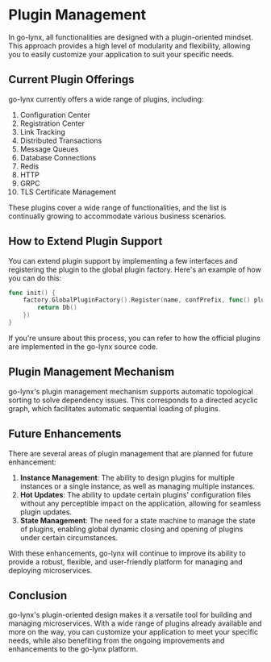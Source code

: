 # Plugin Management

In go-lynx, all functionalities are designed with a plugin-oriented mindset. This approach provides a high level of modularity and flexibility, allowing you to easily customize your application to suit your specific needs.

## Current Plugin Offerings

go-lynx currently offers a wide range of plugins, including:

1. Configuration Center
2. Registration Center
3. Link Tracking
4. Distributed Transactions
5. Message Queues
6. Database Connections
7. Redis
8. HTTP
9. GRPC
10. TLS Certificate Management

These plugins cover a wide range of functionalities, and the list is continually growing to accommodate various business scenarios.

## How to Extend Plugin Support

You can extend plugin support by implementing a few interfaces and registering the plugin to the global plugin factory. Here's an example of how you can do this:

```go
func init() {
	factory.GlobalPluginFactory().Register(name, confPrefix, func() plugin.Plugin {
		return Db()
	})
}
```

If you're unsure about this process, you can refer to how the official plugins are implemented in the go-lynx source code.

## Plugin Management Mechanism

go-lynx's plugin management mechanism supports automatic topological sorting to solve dependency issues. This corresponds to a directed acyclic graph, which facilitates automatic sequential loading of plugins.

## Future Enhancements

There are several areas of plugin management that are planned for future enhancement:

1. **Instance Management**: The ability to design plugins for multiple instances or a single instance, as well as managing multiple instances.
2. **Hot Updates**: The ability to update certain plugins' configuration files without any perceptible impact on the application, allowing for seamless plugin updates.
3. **State Management**: The need for a state machine to manage the state of plugins, enabling global dynamic closing and opening of plugins under certain circumstances.

With these enhancements, go-lynx will continue to improve its ability to provide a robust, flexible, and user-friendly platform for managing and deploying microservices.

## Conclusion

go-lynx's plugin-oriented design makes it a versatile tool for building and managing microservices. With a wide range of plugins already available and more on the way, you can customize your application to meet your specific needs, while also benefiting from the ongoing improvements and enhancements to the go-lynx platform.